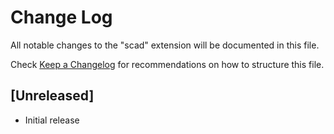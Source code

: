 # Change Log

All notable changes to the "scad" extension will be documented in this file.

Check [Keep a Changelog](http://keepachangelog.com/) for recommendations on how to structure this file.

## [Unreleased]

- Initial release